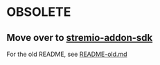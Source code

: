 # OBSOLETE

## Move over to [stremio-addon-sdk](https://github.com/stremio/stremio-addon-sdk)

For the old README, see [README-old.md](/README-old.md)
